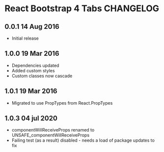 # React Bootstrap 4 Tabs CHANGELOG

## 0.0.1 14 Aug 2016 
- Initial release

## 1.0.0 19 Mar 2016 
- Dependencies updated
- Added custom styles
- Custom classes now cascade 

## 1.0.1 19 Mar 2016 
- Migrated to use PropTypes from React.PropTypes

## 1.0.3 04 jul 2020 
- componentWillReceiveProps renamed to UNSAFE_componentWillReceiveProps
- Failing test (as a result) disabled - needs a load of package updates to fix
